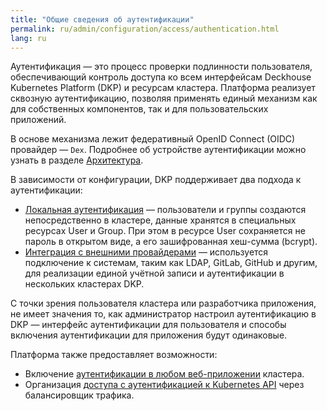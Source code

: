 ```yaml
---
title: "Общие сведения об аутентификации"
permalink: ru/admin/configuration/access/authentication.html
lang: ru
---
```


Аутентификация — это процесс проверки подлинности пользователя, обеспечивающий контроль доступа ко всем интерфейсам Deckhouse Kubernetes Platform (DKP) и ресурсам кластера.
Платформа реализует сквозную аутентификацию, позволяя применять единый механизм как для собственных компонентов, так и для пользовательских приложений.

В основе механизма лежит федеративный OpenID Connect (OIDC) провайдер — `Dex`. Подробнее об устройстве аутентификации можно узнать в разделе [Архитектура](../../../architecture/access/arch_authentication.html).

В зависимости от конфигурации, DKP поддерживает два подхода к аутентификации:
- [Локальная аутентификация](../../access/local-authentication.html) — пользователи и группы создаются непосредственно в кластере, данные хранятся в специальных ресурсах User и Group. При этом в ресурсе User сохраняется не пароль в открытом виде, а его зашифрованная хеш-сумма (bcrypt).
- [Интеграция с внешними провайдерами](../../access/external-authentication-providers.html) — используется подключение к системам, таким как LDAP, GitLab, GitHub и другим, для реализации единой учётной записи и аутентификации в нескольких кластерах DKP.

С точки зрения пользователя кластера или разработчика приложения, не имеет значения то, как администратор настроил аутентификацию в DKP — интерфейс аутентификации для пользователя и способы включения аутентификации для приложения будут одинаковые.

Платформа также предоставляет возможности:
- Включение [аутентификации в любом веб-приложении](../../access/external-authentication-providers.html#общая-схема-интеграции) кластера.
- Организация [доступа с аутентификацией к Kubernetes API](../../access/access-k8s-api-loadbalancer.html) через балансировщик трафика.
